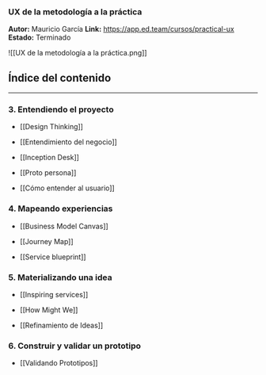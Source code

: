 ### UX de la metodología a la práctica
**Autor:** Mauricio García
**Link:** https://app.ed.team/cursos/practical-ux
**Estado:** Terminado

![[UX de la metodología a la práctica.png]]

## Índice del contenido
---
### 3. Entendiendo el proyecto
- [[Design Thinking]]

- [[Entendimiento del negocio]]

- [[Inception Desk]]

- [[Proto persona]]

- [[Cómo entender al usuario]]

### 4. Mapeando experiencias
- [[Business Model Canvas]]

- [[Journey Map]]

- [[Service blueprint]]

### 5. Materializando una idea
- [[Inspiring services]]

- [[How Might We]]

- [[Refinamiento de Ideas]]

### 6. Construir y validar un prototipo
- [[Validando Prototipos]]